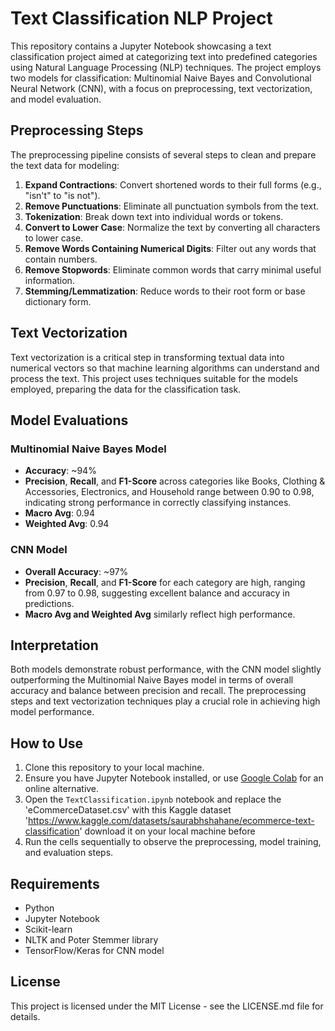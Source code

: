 # Text Classification NLP Project

This repository contains a Jupyter Notebook showcasing a text classification project aimed at categorizing text into predefined categories using Natural Language Processing (NLP) techniques. The project employs two models for classification: Multinomial Naive Bayes and Convolutional Neural Network (CNN), with a focus on preprocessing, text vectorization, and model evaluation.

## Preprocessing Steps

The preprocessing pipeline consists of several steps to clean and prepare the text data for modeling:

1. **Expand Contractions**: Convert shortened words to their full forms (e.g., "isn't" to "is not").
2. **Remove Punctuations**: Eliminate all punctuation symbols from the text.
3. **Tokenization**: Break down text into individual words or tokens.
4. **Convert to Lower Case**: Normalize the text by converting all characters to lower case.
5. **Remove Words Containing Numerical Digits**: Filter out any words that contain numbers.
6. **Remove Stopwords**: Eliminate common words that carry minimal useful information.
7. **Stemming/Lemmatization**: Reduce words to their root form or base dictionary form.

## Text Vectorization

Text vectorization is a critical step in transforming textual data into numerical vectors so that machine learning algorithms can understand and process the text. This project uses techniques suitable for the models employed, preparing the data for the classification task.

## Model Evaluations

### Multinomial Naive Bayes Model

- **Accuracy**: ~94%
- **Precision**, **Recall**, and **F1-Score** across categories like Books, Clothing & Accessories, Electronics, and Household range between 0.90 to 0.98, indicating strong performance in correctly classifying instances.
- **Macro Avg**: 0.94
- **Weighted Avg**: 0.94

### CNN Model

- **Overall Accuracy**: ~97%
- **Precision**, **Recall**, and **F1-Score** for each category are high, ranging from 0.97 to 0.98, suggesting excellent balance and accuracy in predictions.
- **Macro Avg and Weighted Avg** similarly reflect high performance.

## Interpretation

Both models demonstrate robust performance, with the CNN model slightly outperforming the Multinomial Naive Bayes model in terms of overall accuracy and balance between precision and recall. The preprocessing steps and text vectorization techniques play a crucial role in achieving high model performance.

## How to Use

1. Clone this repository to your local machine.
2. Ensure you have Jupyter Notebook installed, or use [Google Colab](https://colab.research.google.com/) for an online alternative.
3. Open the `TextClassification.ipynb` notebook and replace the 'eCommerceDataset.csv' with this Kaggle dataset 'https://www.kaggle.com/datasets/saurabhshahane/ecommerce-text-classification' download it on your local machine before
4. Run the cells sequentially to observe the preprocessing, model training, and evaluation steps.

## Requirements

- Python
- Jupyter Notebook
- Scikit-learn
- NLTK and Poter Stemmer library
- TensorFlow/Keras for CNN model

## License

This project is licensed under the MIT License - see the LICENSE.md file for details.
